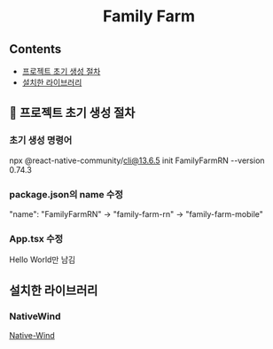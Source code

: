<h1 align='center'>
Family Farm
</h1>

## Contents

- [프로젝트 초기 생성 절차](#-프로젝트-초기-생성-절차)
- [설치한 라이브러리](#-설치한-라이브러리)

## 📖 프로젝트 초기 생성 절차

### 초기 생성 명령어

npx @react-native-community/cli@13.6.5 init FamilyFarmRN --version 0.74.3

### package.json의 name 수정

"name": "FamilyFarmRN"
-> "family-farm-rn"
-> "family-farm-mobile"

### App.tsx 수정

Hello World만 남김

## 설치한 라이브러리

### NativeWind

[Native-Wind](https://www.nativewind.dev/)
